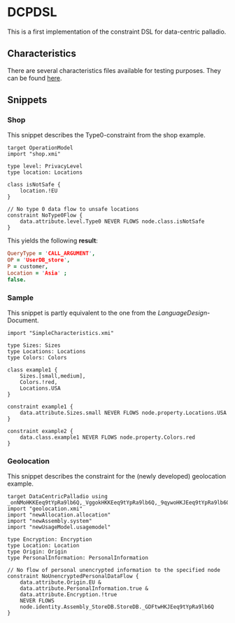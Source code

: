 # DCPDSL

This is a first implementation of the constraint DSL for data-centric palladio.

## Characteristics

There are several characteristics files available for testing purposes. They can be found [here](https://github.com/sebinside/DCPDSL/tree/master/Characteristics).

## Snippets

### Shop

This snippet describes the Type0-constraint from the shop example.

```smalltalk
target OperationModel
import "shop.xmi"

type level: PrivacyLevel
type location: Locations

class isNotSafe {
	location.!EU
}

// No type 0 data flow to unsafe locations
constraint NoType0Flow {
	data.attribute.level.Type0 NEVER FLOWS node.class.isNotSafe
}
```

This yields the following **result**:

```prolog
QueryType = 'CALL_ARGUMENT',
OP = 'UserDB_store',
P = customer,
Location = 'Asia' ;
false.
```

### Sample

This snippet is partly equivalent to the one from the *LanguageDesign*-Document.

```smalltalk
import "SimpleCharacteristics.xmi"

type Sizes: Sizes
type Locations: Locations
type Colors: Colors

class example1 {
    Sizes.[small,medium],
    Colors.!red,
    Locations.USA
}

constraint example1 {
	data.attribute.Sizes.small NEVER FLOWS node.property.Locations.USA
}

constraint example2 {
	data.class.example1 NEVER FLOWS node.property.Colors.red
}
```

### Geolocation

This snippet describes the constraint for the (newly developed) geolocation example.

```smalltalk
target DataCentricPalladio using _onNMoHKKEeq9tYpRa9lb6Q,_VggokHKKEeq9tYpRa9lb6Q,_9qywoHKJEeq9tYpRa9lb6Q
import "geolocation.xmi"
import "newAllocation.allocation"
import "newAssembly.system"
import "newUsageModel.usagemodel"

type Encryption: Encryption
type Location: Location
type Origin: Origin
type PersonalInformation: PersonalInformation

// No flow of personal unencrypted information to the specified node
constraint NoUnencryptedPersonalDataFlow {
	data.attribute.Origin.EU &
	data.attribute.PersonalInformation.true &
	data.attribute.Encryption.!true 
	NEVER FLOWS
	node.identity.Assembly_StoreDB.StoreDB._GDFtwHKJEeq9tYpRa9lb6Q
}
```